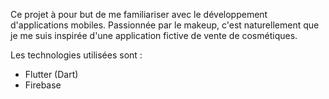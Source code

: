 Ce projet à pour but de me familiariser avec le développement d'applications mobiles.
Passionnée par le makeup, c'est naturellement que je me suis inspirée d'une application fictive de vente de cosmétiques. 

Les technologies utilisées sont : 

- Flutter (Dart)
- Firebase
